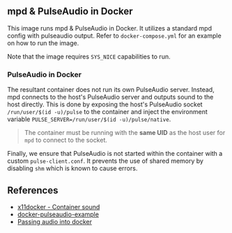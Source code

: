 ## mpd & PulseAudio in Docker

This image runs mpd & PulseAudio in Docker. It utilizes a standard mpd config with
pulseaudio output. Refer to `docker-compose.yml` for an example on how to run the image.

Note that the image requires `SYS_NICE` capabilities to run.

### PulseAudio in Docker
The resultant container does not run its own PulseAudio server. Instead, mpd connects to
the host's PulseAudio server and outputs sound to the host directly. This is done by
exposing the host's PulseAudio socket `/run/user/$(id -u)/pulse` to the container and
inject the environment variable `PULSE_SERVER=/run/user/$(id -u)/pulse/native`.

>The container must be running with the **same UID** as the host user for `mpd` to connect to the
>socket.

Finally, we ensure that PulseAudio is not started within the container with a custom
`pulse-client.conf`. It prevents the use of shared memory by disabling `shm` which is
known to cause errors.

## References
- [x11docker - Container sound](https://github.com/mviereck/x11docker/wiki/Container-sound:-ALSA-or-Pulseaudio)
- [docker-pulseaudio-example](https://github.com/TheBiggerGuy/docker-pulseaudio-example)
- [Passing audio into docker](https://comp0016-team-24.github.io/dev/problem-solving/2020/10/30/passing-audio-into-docker.html)
